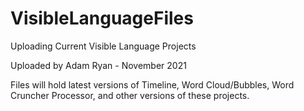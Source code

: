 # VisibleLanguageFiles
Uploading Current Visible Language Projects


Uploaded by Adam Ryan - November 2021

Files will hold latest versions of Timeline, Word Cloud/Bubbles, Word Cruncher Processor, and other versions of these projects.
